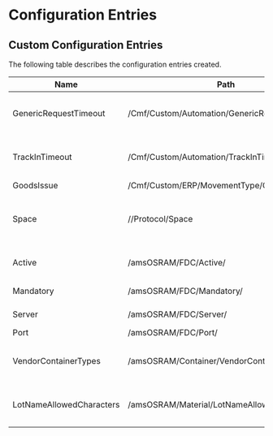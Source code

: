 # Configuration Entries

## Custom Configuration Entries

The following table describes the configuration entries created.

|           Name                 |                      Path                        | Type         | Initial Value                  | Description                                        |
| ------------------------------ | ------------------------------------------------ | :----------: | :-----------:                  | -------------------------------------------------- |
| GenericRequestTimeout          | /Cmf/Custom/Automation/GenericRequestTimeout/    | Int32        | 30000                          | Generic IoT Request Timeout in milliseconds        |
| TrackInTimeout                 | /Cmf/Custom/Automation/TrackInTimeout/           | Int32        | 60000                          | TrackIn IoT Request Timeout in milliseconds        |
| GoodsIssue                     | /Cmf/Custom/ERP/MovementType/GoodsIssue          | String       | 261                            |                                                    |
| Space                          | //Protocol/Space                         | String       | Empty                          | Default Protocol when sending information to Space |
| Active                         | /amsOSRAM/FDC/Active/                            | Boolean      | True                           | Enables the Onto FDC integration                   |
| Mandatory                      | /amsOSRAM/FDC/Mandatory/                         | Boolean      | False                          | FDC mandatory                                      |
| Server                         | /amsOSRAM/FDC/Server/                            | String       | lnx-klm37.int.osram-light.com  | FDC server                                         |
| Port                           | /amsOSRAM/FDC/Port/                              | Int          | 1600                           | FDC port                                           |
| VendorContainerTypes           | /amsOSRAM/Container/VendorContainerTypes/        | String       | Empty                          | Vendor Container Types splitted by ','             |
| LotNameAllowedCharacters       | /amsOSRAM/Material/LotNameAllowedCharacters/     | String       | 0123456789ACFHLMNRTUX          | Allowed alphanumerical digits for lot names        |
